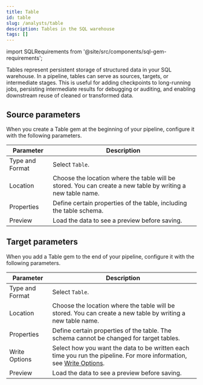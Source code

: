 ```yaml
---
title: Table
id: table
slug: /analysts/table
description: Tables in the SQL warehouse
tags: []
---
```


import SQLRequirements from '@site/src/components/sql-gem-requirements';

<SQLRequirements
  execution_engine="SQL Warehouse"
  sql_package_name=""
  sql_package_version=""
/>

Tables represent persistent storage of structured data in your SQL warehouse. In a pipeline, tables can serve as sources, targets, or intermediate stages. This is useful for adding checkpoints to long-running jobs, persisting intermediate results for debugging or auditing, and enabling downstream reuse of cleaned or transformed data.

## Source parameters

When you create a Table gem at the beginning of your pipeline, configure it with the following parameters.

| Parameter       | Description                                                                                                 |
| --------------- | ----------------------------------------------------------------------------------------------------------- |
| Type and Format | Select `Table`.                                                                                             |
| Location        | Choose the location where the table will be stored. You can create a new table by writing a new table name. |
| Properties      | Define certain properties of the table, including the table schema.                                         |
| Preview         | Load the data to see a preview before saving.                                                               |

<!--
### Source properties

| Property                     | Description                                           | Default           |
| ---------------------------- | ----------------------------------------------------- | ----------------- |
| Description                  | Description of the table.                             | Copilot-generated |
| Identifier                   | Specific name to identify the table.                  |                   |
| Loaded At Field              | Timestamp used to determine freshness of data.        |                   |
| Tags                         | Tags for organizing or classifying the source.        |                   |
| Freshness Warn After Count   | Threshold count before raising a warning.             | `0`               |
| Freshness Warn After Period  | Time unit used with above count.                      | hour              |
| Freshness Error After Count  | Threshold count before marking freshness as an error. | `0`               |
| Freshness Error After Period | Time unit used with above count.                      | hour              |
| Freshness Filter             | Optional SQL clause to restrict freshness checks.     |                   |
| Quoting Database             | Whether to quote database name in SQL                 |                   |
| Quoting Schema               | Whether to quote schema name in SQL                   |                   |
| Quoting Identifier           | Whether to quote identifier in SQL                    |                   | -->

## Target parameters

When you add a Table gem to the end of your pipeline, configure it with the following parameters.

| Parameter       | Description                                                                                                                                                  |
| --------------- | ------------------------------------------------------------------------------------------------------------------------------------------------------------ |
| Type and Format | Select `Table`.                                                                                                                                              |
| Location        | Choose the location where the table will be stored. You can create a new table by writing a new table name.                                                  |
| Properties      | Define certain properties of the table. The schema cannot be changed for target tables.                                                                      |
| Write Options   | Select how you want the data to be written each time you run the pipeline. For more information, see [Write Options](/engineers/write-options-target-model). |
| Preview         | Load the data to see a preview before saving.                                                                                                                |

<!--
### Target properties

| Property                     | Description                                           | Default           |
| ---------------------------- | ----------------------------------------------------- | ----------------- |
| Description                  | Description of the table.                             | Copilot-generated |
| Identifier                   | Specific name to identify the table.                  | None              |
| Loaded At Field              | Timestamp used to determine freshness of data.        | None              |
| Tags                         | Tags for organizing or classifying the source.        | None              |
| Freshness Warn After Count   | Threshold count before raising a warning.             | `0`               |
| Freshness Warn After Period  | Time unit used with above count.                      | hour              |
| Freshness Error After Count  | Threshold count before marking freshness as an error. | `0`               |
| Freshness Error After Period | Time unit used with above count.                      | hour              |
| Freshness Filter             | Optional SQL clause to restrict freshness checks.     | None              |
| Quoting Database             | Whether to quote database name in SQL.                | Disabled          |
| Quoting Schema               | Whether to quote schema name in SQL.                  | Disabled          |
| Quoting Identifier           | Whether to quote identifier in SQL.                   | Disabled          |
| Contract Enforced            |                                                       | false             |
| Show Docs                    |                                                       | false             |
| Enabled                      | Enable or disable the model.                          | true              |
| Meta                         | Set metadata for the table.                           | None              |
| Group                        |                                                       | None              |
| Persist Docs Columns         |                                                       | false             |
| Persist Docs Relations       |                                                       | false             |
| Clustered By                 |                                                       | `+`               |
| Buckets                      |                                                       | `0`               | -->
